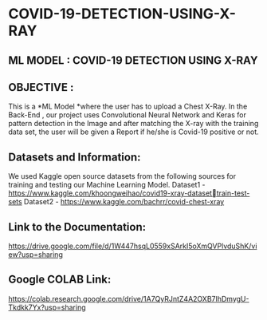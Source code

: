 # COVID-19-DETECTION-USING-X-RAY
## ML MODEL : COVID-19 DETECTION USING X-RAY
## OBJECTIVE :
This is a *ML Model *where the user has to upload a Chest X-Ray. In the Back-End , our project uses Convolutional Neural Network and Keras for pattern detection in the Image and after matching the X-ray with the training data set, the user will be given a Report if he/she is Covid-19 positive or not.

## Datasets and Information:
We used Kaggle open source datasets from the following sources for 
training and testing our Machine Learning Model.
Dataset1 - https://www.kaggle.com/khoongweihao/covid19-xray-datasettrain-test-sets
Dataset2 - https://www.kaggle.com/bachrr/covid-chest-xray

## Link to the Documentation:
https://drive.google.com/file/d/1W447hsqL0559xSArkI5oXmQVPlvduShK/view?usp=sharing

## Google COLAB Link:
https://colab.research.google.com/drive/1A7QyRJntZ4A2OXB7IhDmygU-Tkdkk7Yx?usp=sharing

